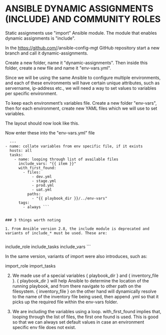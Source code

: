 # ANSIBLE DYNAMIC ASSIGNMENTS (INCLUDE) AND COMMUNITY ROLES

Static assignments use "import" Ansible module. The module that enables dynamic assignments is "include".

In the https://github.com/<your-name>/ansible-config-mgt GitHub repository start a new branch and call it dynamic-assignments.

Create a new folder, name it "dynamic-assignments". Then inside this folder, create a new file and name it "env-vars.yml".
  
Since we will be using the same Ansible to configure multiple environments, and each of these environments will have certain unique attributes, such as servername, ip-address etc., 
we will need a way to set values to variables per specific environment.
  
To keep each environment’s variables file. Create a new folder "env-vars", then for each environment, create new YAML files which we will use to set variables.
  
The layout should now look like this.
  

  
Now enter these into the "env-vars.yml" file
  
```
  ---
- name: collate variables from env specific file, if it exists
  hosts: all
  tasks:
    - name: looping through list of available files
      include_vars: "{{ item }}"
      with_first_found:
        - files:
            - dev.yml
            - stage.yml
            - prod.yml
            - uat.yml
          paths:
            - "{{ playbook_dir }}/../env-vars"
      tags:
        - always ```
  
  
### 3 things worth noting
  
1. From Ansible version 2.8, the include module is deprecated and variants of include_* must be used. These are:
  
```
include_role
include_tasks
include_vars ```
  
In the same version, variants of import were also introduces, such as:

import_role
import_tasks
  
2. We made use of a special variables { playbook_dir } and { inventory_file }. { playbook_dir } will help Ansible to determine the location of the running playbook, and from there navigate to other path on the filesystem. { inventory_file } on the other hand will dynamically resolve to the name of the inventory file being used, then append .yml so that it picks up the required file within the env-vars folder.

3. We are including the variables using a loop. with_first_found implies that, looping through the list of files, the first one found is used. This is good so that we can always set default values in case an environment specific env file does not exist.

  
  
  
  
  
